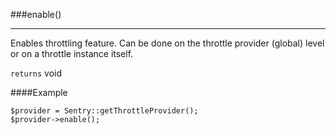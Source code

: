 <a id="enable"></a>
###enable()

----------

Enables throttling feature. Can be done on the throttle provider (global) level or on a throttle instance itself.

`returns` void

####Example

	$provider = Sentry::getThrottleProvider();
	$provider->enable();
